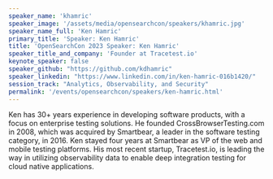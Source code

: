 ```yaml
---
speaker_name: 'khamric'
speaker_image: '/assets/media/opensearchcon/speakers/khamric.jpg'
speaker_name_full: 'Ken Hamric'
primary_title: 'Speaker: Ken Hamric'
title: 'OpenSearchCon 2023 Speaker: Ken Hamric'
speaker_title_and_company: 'Founder at Tracetest.io'
keynote_speaker: false
speaker_github: "https://github.com/kdhamric"
speaker_linkedin: "https://www.linkedin.com/in/ken-hamric-016b1420/"
session_track: "Analytics, Observability, and Security"
permalink: '/events/opensearchcon/speakers/ken-hamric.html'
---
```


Ken has 30+ years experience in developing software products, with a focus on enterprise testing solutions. He founded CrossBrowserTesting.com in 2008, which was acquired by Smartbear, a leader in the software testing category, in 2016. Ken stayed four years at Smartbear as VP of the web and mobile testing platforms. His most recent startup, Tracetest.io, is leading the way in utilizing observability data to enable deep integration testing for cloud native applications.

